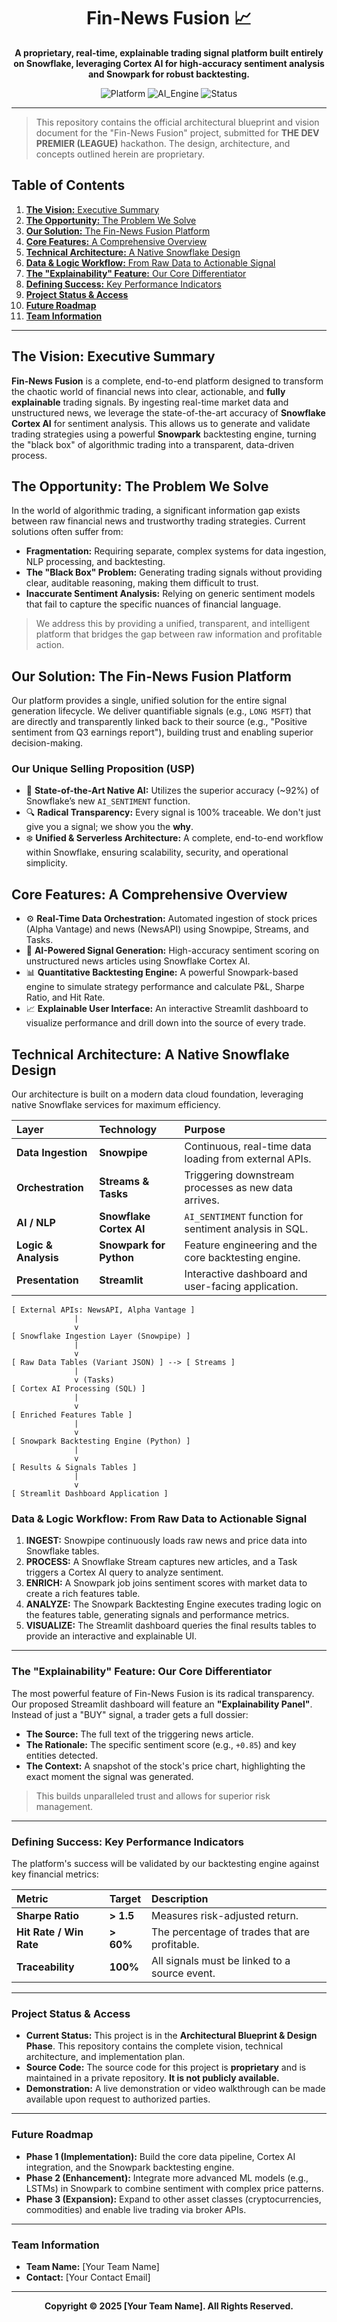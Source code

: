 <div align="center">

# Fin-News Fusion 📈

**A proprietary, real-time, explainable trading signal platform built entirely on Snowflake, leveraging Cortex AI for high-accuracy sentiment analysis and Snowpark for robust backtesting.**

![Platform](https://img.shields.io/badge/Platform-Snowflake-blueviolet?style=for-the-badge)
![AI_Engine](https://img.shields.io/badge/AI_Engine-Snowflake_Cortex-f22aaa?style=for-the-badge)
![Status](https://img.shields.io/badge/Status-Architectural_Blueprint-red?style=for-the-badge)

</div>

---

> This repository contains the official architectural blueprint and vision document for the "Fin-News Fusion" project, submitted for **THE DEV PREMIER (LEAGUE)** hackathon. The design, architecture, and concepts outlined herein are proprietary.

## Table of Contents
1. [**The Vision:** Executive Summary](#the-vision-executive-summary)
2. [**The Opportunity:** The Problem We Solve](#the-opportunity-the-problem-we-solve)
3. [**Our Solution:** The Fin-News Fusion Platform](#our-solution-the-fin-news-fusion-platform)
4. [**Core Features:** A Comprehensive Overview](#core-features-a-comprehensive-overview)
5. [**Technical Architecture:** A Native Snowflake Design](#technical-architecture-a-native-snowflake-design)
6. [**Data & Logic Workflow:** From Raw Data to Actionable Signal](#data--logic-workflow-from-raw-data-to-actionable-signal)
7. [**The "Explainability" Feature:** Our Core Differentiator](#the-explainability-feature-our-core-differentiator)
8. [**Defining Success:** Key Performance Indicators](#defining-success-key-performance-indicators)
9. [**Project Status & Access**](#project-status--access)
10. [**Future Roadmap**](#future-roadmap)
11. [**Team Information**](#team-information)

---

## The Vision: Executive Summary

**Fin-News Fusion** is a complete, end-to-end platform designed to transform the chaotic world of financial news into clear, actionable, and **fully explainable** trading signals. By ingesting real-time market data and unstructured news, we leverage the state-of-the-art accuracy of **Snowflake Cortex AI** for sentiment analysis. This allows us to generate and validate trading strategies using a powerful **Snowpark** backtesting engine, turning the "black box" of algorithmic trading into a transparent, data-driven process.

## The Opportunity: The Problem We Solve

In the world of algorithmic trading, a significant information gap exists between raw financial news and trustworthy trading strategies. Current solutions often suffer from:

*   **Fragmentation:** Requiring separate, complex systems for data ingestion, NLP processing, and backtesting.
*   **The "Black Box" Problem:** Generating trading signals without providing clear, auditable reasoning, making them difficult to trust.
*   **Inaccurate Sentiment Analysis:** Relying on generic sentiment models that fail to capture the specific nuances of financial language.

> We address this by providing a unified, transparent, and intelligent platform that bridges the gap between raw information and profitable action.

## Our Solution: The Fin-News Fusion Platform

Our platform provides a single, unified solution for the entire signal generation lifecycle. We deliver quantifiable signals (e.g., `LONG MSFT`) that are directly and transparently linked back to their source (e.g., "Positive sentiment from Q3 earnings report"), building trust and enabling superior decision-making.

### Our Unique Selling Proposition (USP)
*   🧠 **State-of-the-Art Native AI:** Utilizes the superior accuracy (~92%) of Snowflake’s new `AI_SENTIMENT` function.
*   🔍 **Radical Transparency:** Every signal is 100% traceable. We don't just give you a signal; we show you the **why**.
*   ❄️ **Unified & Serverless Architecture:** A complete, end-to-end workflow within Snowflake, ensuring scalability, security, and operational simplicity.

## Core Features: A Comprehensive Overview

*   ⚙️ **Real-Time Data Orchestration:** Automated ingestion of stock prices (Alpha Vantage) and news (NewsAPI) using Snowpipe, Streams, and Tasks.
*   🤖 **AI-Powered Signal Generation:** High-accuracy sentiment scoring on unstructured news articles using Snowflake Cortex AI.
*   📊 **Quantitative Backtesting Engine:** A powerful Snowpark-based engine to simulate strategy performance and calculate P&L, Sharpe Ratio, and Hit Rate.
*   📈 **Explainable User Interface:** An interactive Streamlit dashboard to visualize performance and drill down into the source of every trade.

## Technical Architecture: A Native Snowflake Design

Our architecture is built on a modern data cloud foundation, leveraging native Snowflake services for maximum efficiency.

| Layer | Technology | Purpose |
| :--- | :--- | :--- |
| **Data Ingestion** | **Snowpipe** | Continuous, real-time data loading from external APIs. |
| **Orchestration** | **Streams & Tasks** | Triggering downstream processes as new data arrives. |
| **AI / NLP** | **Snowflake Cortex AI** | `AI_SENTIMENT` function for sentiment analysis in SQL. |
| **Logic & Analysis** | **Snowpark for Python** | Feature engineering and the core backtesting engine. |
| **Presentation** | **Streamlit** | Interactive dashboard and user-facing application. |

```text
[ External APIs: NewsAPI, Alpha Vantage ]
              |
              v
[ Snowflake Ingestion Layer (Snowpipe) ]
              |
              v
[ Raw Data Tables (Variant JSON) ] --> [ Streams ]
              |
              v (Tasks)
[ Cortex AI Processing (SQL) ]
              |
              v
[ Enriched Features Table ]
              |
              v
[ Snowpark Backtesting Engine (Python) ]
              |
              v
[ Results & Signals Tables ]
              |
              v
[ Streamlit Dashboard Application ]
```
### Data & Logic Workflow: From Raw Data to Actionable Signal

1.  **INGEST:** Snowpipe continuously loads raw news and price data into Snowflake tables.
2.  **PROCESS:** A Snowflake Stream captures new articles, and a Task triggers a Cortex AI query to analyze sentiment.
3.  **ENRICH:** A Snowpark job joins sentiment scores with market data to create a rich features table.
4.  **ANALYZE:** The Snowpark Backtesting Engine executes trading logic on the features table, generating signals and performance metrics.
5.  **VISUALIZE:** The Streamlit dashboard queries the final results tables to provide an interactive and explainable UI.

---

### The "Explainability" Feature: Our Core Differentiator

The most powerful feature of Fin-News Fusion is its radical transparency. Our proposed Streamlit dashboard will feature an **"Explainability Panel"**. Instead of just a "BUY" signal, a trader gets a full dossier:

*   **The Source:** The full text of the triggering news article.
*   **The Rationale:** The specific sentiment score (e.g., `+0.85`) and key entities detected.
*   **The Context:** A snapshot of the stock's price chart, highlighting the exact moment the signal was generated.

> This builds unparalleled trust and allows for superior risk management.

---

### Defining Success: Key Performance Indicators

The platform's success will be validated by our backtesting engine against key financial metrics:

| Metric              | Target  | Description                                  |
| :------------------ | :------ | :------------------------------------------- |
| **Sharpe Ratio**    | **> 1.5** | Measures risk-adjusted return.               |
| **Hit Rate / Win Rate** | **> 60%** | The percentage of trades that are profitable. |
| **Traceability**    | **100%**  | All signals must be linked to a source event.  |

---

### Project Status & Access

*   **Current Status:** This project is in the **Architectural Blueprint & Design Phase**. This repository contains the complete vision, technical architecture, and implementation plan.
*   **Source Code:** The source code for this project is **proprietary** and is maintained in a private repository. **It is not publicly available.**
*   **Demonstration:** A live demonstration or video walkthrough can be made available upon request to authorized parties.

---

### Future Roadmap

*   **Phase 1 (Implementation):** Build the core data pipeline, Cortex AI integration, and the Snowpark backtesting engine.
*   **Phase 2 (Enhancement):** Integrate more advanced ML models (e.g., LSTMs) in Snowpark to combine sentiment with complex price patterns.
*   **Phase 3 (Expansion):** Expand to other asset classes (cryptocurrencies, commodities) and enable live trading via broker APIs.

---

### Team Information

*   **Team Name:** [Your Team Name]
*   **Contact:** [Your Contact Email]

---

<div align="center">

**Copyright © 2025 [Your Team Name]. All Rights Reserved.**

</div>
